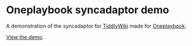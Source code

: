 # Oneplaybook syncadaptor demo

A demonstration of the syncadaptor for [TiddlyWiki](https://) made for [Oneplaybook](https://oneplaybook.app).

[View the demo](https://abemsamma.github.io/oneplaybook-syncadaptor-demo).
